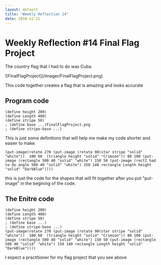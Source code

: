 ```yaml
---
layout: default
title: "Weekly Reflection 14"
date: 2018-12-21
---
```

<h1> Weekly Reflection #14 Final Flag Project</h1>
<p> The country flag that I had to do was Cuba. </p>
![FinalFlagProject](/imager/FinalFlagProject.png)




<p> This code together creates a flag that is amazing and looks accurate </p>

## Program code

```
(define height 200)
(define Length 400)
(define stripe 50)
; (define base ...)FinalFlagProject.png
; (define stripe-base ...)
```
<p> This is just some definitions that will help me make my code shorter and easier to make.</p>

```
(put-image(rotate 270 (put-image (rotate 90(star stripe "solid" "white"))  100 60  (triangle height "solid" "Crimson")) 80 100 (put-image (rectangle 500 40 "solid" "white") 150 50 (put-image (rectI had to do angle 500 40 "solid" "white") 150 140 rectangle Length height "solid" "DarkBlue"))))
```
<p> this is just the code for the shapes that will fit together after you put "put-image" in the begining of the code. </p>

<h2> The Enitre code </h2>

```
(define height 200)
(define Length 400)
(define stripe 50)
; (define base ...)
; (define stripe-base ...)
(put-image(rotate 270 (put-image (rotate 90(star stripe "solid" "white"))  100 60  (triangle height "solid" "Crimson")) 80 100 (put-image (rectangle 500 40 "solid" "white") 150 50 (put-image (rectangle 500 40 "solid" "white") 150 140 rectangle Length height "solid" "DarkBlue"))))                                               
```


 <p> I expect a practitioner for my flag project that you see above</p>



